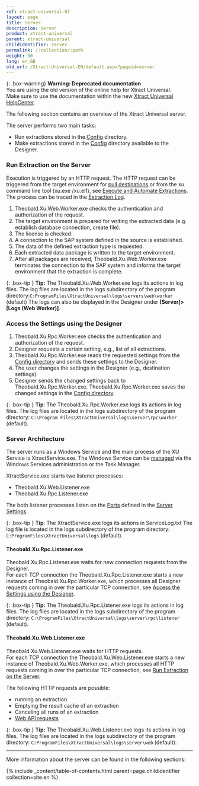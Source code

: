 ```yaml
---
ref: xtract-universal-07
layout: page
title: Server
description: Server
product: xtract-universal
parent: xtract-universal
childidentifier: server
permalink: /:collection/:path
weight: 30
lang: en_GB
old_url: /Xtract-Universal-EN/default.aspx?pageid=server
---
```


{: .box-warning}
**Warning: Deprecated documentation** <br>
You are using the old version of the online help for Xtract Universal.<br>
Make sure to use the documentation within the new [Xtract Universal HelpCenter](https://helpcenter.theobald-software.com/xtract-universal/documentation/introduction/).

The following section contains an overview of the Xtract Universal server.

The server performs two main tasks:

- Run extractions stored in the [Config](./introduction/backup-and-migration#configuration-files) directory. 
- Make extractions stored in the [Config](./introduction/backup-and-migration#configuration-files) directory available to the Designer.

### Run Extraction on the Server

Execution is triggered by an HTTP request. The HTTP request can be triggered from the target environment for [pull destinations](./destinations#pull-and-push-destinations) or from the xu command line tool (xu.exe /xu.elf), see [Execute and Automate Extractions](./execute-and-automate-extractions).<br> 
The process can be traced in the [Extraction Log](./logging/logging-access-via-designer#extraction-logs).

1. Theobald.Xu.Web.Worker.exe checks the authentication and authorization of the request.
2. The target environment is prepared for writing the extracted data (e.g. establish database connection, create file).
3. The license is checked.
4. A connection to the SAP system defined in the source is established.
5. The data of the defined extraction type is requested.
6. Each extracted data package is written to the target environment.
7. After all packages are received, Theobald.Xu.Web.Worker.exe terminates the connection to the SAP system and informs the target environment that the extraction is complete.

{: .box-tip }
**Tip:** The Theobald.Xu.Web.Worker.exe logs its actions in log files. 
The log files are located in the logs subdirectory of the program directory:`C:ProgramFiles\XtractUniversal\logs\servers\web\worker` (default) 
The logs can also be displayed in the Designer under **[Server]>[Logs (Web Worker)]**.

### Access the Settings using the Designer

1. Theobald.Xu.Rpc.Worker.exe checks the authentication and authorization of the request.
2. Designer requests a certain setting, e.g., list of all extractions. 
3. Theobald.Xu.Rpc.Worker.exe reads the requested settings from the [Config directory](./introduction/backup-and-migration#configuration-files) and sends these settings to the Designer.
4. The user changes the settings in the Designer (e.g., destination settings).
5. Designer sends the changed settings back to Theobald.Xu.Rpc.Worker.exe. Theobald.Xu.Rpc.Worker.exe saves the changed settings in the [Config directory](./introduction/backup-and-migration#configuration-files).

{: .box-tip }
**Tip**: The Theobald.Xu.Rpc.Worker.exe logs its actions in log files.
The log files are located in the logs subdirectory of the program directory: `C:\Program Files\XtractUniversal\logs\server\rpc\worker` (default).

### Server Architecture

The server runs as a Windows Service and the main process of the XU Service is XtractService.exe. The Windows Service can be [managed](./server/start-server) via the Windows Services administration or the Task Manager.

XtractService.exe starts two listener processes:
- Theobald.Xu.Web.Listener.exe
- Theobald.Xu.Rpc.Listener.exe

The both listener processes listen on the [Ports](./server/ports) defined in the [Server Settings](./server/server-settings).

{: .box-tip }
**Tip**: The XtractService.exe logs its actions in ServiceLog.txt 
The log file is located in the logs subdirectory of the program directory: `C:ProgramFiles\XtractUniversal\logs` (default).

#### Theobald.Xu.Rpc.Listener.exe
Theobald.Xu.Rpc.Listener.exe waits for new connection requests from the Designer. <br>
For each TCP connection the Theobald.Xu.Rpc.Listener.exe starts a new instance of Theobald.Xu.Rpc.Worker.exe, which processes all Designer requests coming in over the particular TCP connection, see [Access the Settings using the Designer](#access-the-settings-using-the-designer).

{: .box-tip }
**Tip:** The Theobald.Xu.Rpc.Listener.exe logs its actions in log files. 
The log files are located in the logs subdirectory of the program directory: `C:\ProgramFiles\XtractUniversal\logs\server\rpc\listener` (default).

#### Theobald.Xu.Web.Listener.exe
Theobald.Xu.Web.Listener.exe waits for HTTP requests. <br>
For each TCP connection the Theobald.Xu.Web.Listener.exe starts a new instance of Theobald.Xu.Web.Worker.exe, which processes all HTTP requests coming in over the particular TCP connection, see [Run Extraction on the Server](#run-extraction-on-the-server).

The following HTTP requests are possible:
- running an extraction
- Emptying the result cache of an extraction
- Canceling all runs of an extraction
- [Web API requests](./web-api)

{: .box-tip }
**Tip:** The Theobald.Xu.Web.Listener.exe logs its actions in log files. 
The log files are located in the logs subdirectory of the program directory: `C:ProgramFiles\XtractUniversal\logs\server\web` (default).

*****
More information about the server can be found in the following sections:

{% include _content/table-of-contents.html parent=page.childidentifier collection=site.en %}
